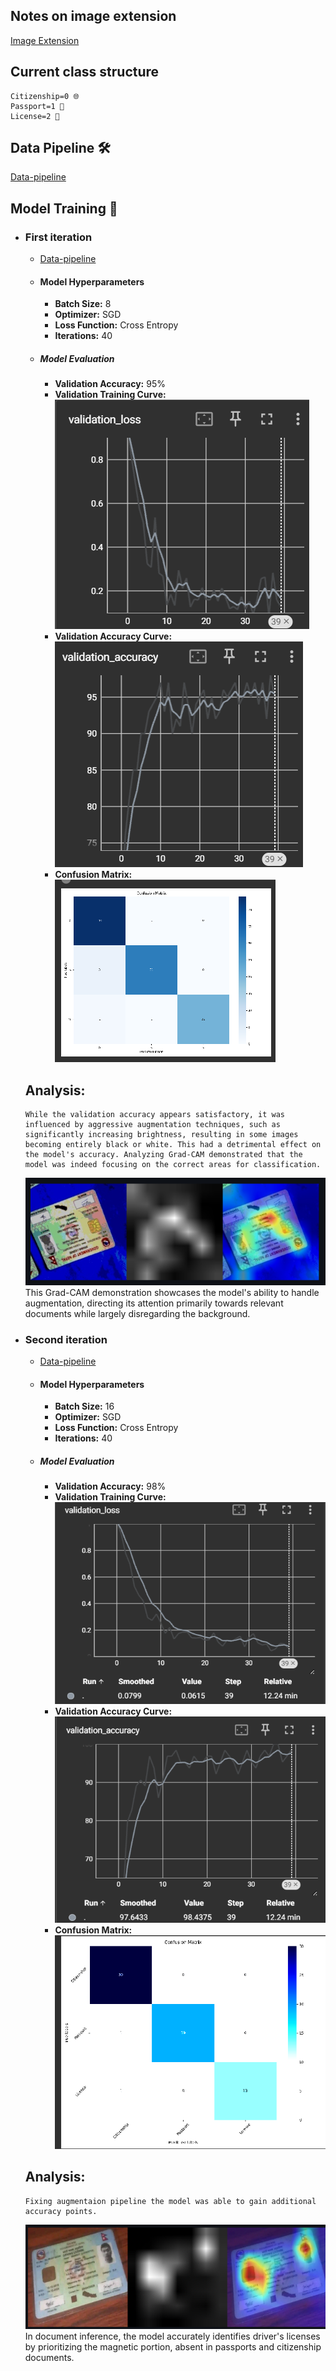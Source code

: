 ## Notes on image extension
[Image Extension](/Notes_image_extension.md)    

## Current class structure 
    Citizenship=0 🌐
    Passport=1 🛂
    License=2 🚗

## Data Pipeline 🛠️
[Data-pipeline](/Pipeline.md)

## Model Training 🚀
- ### First iteration
    - [Data-pipeline](/assets/Datasetspecification_v1.md)
    - #### Model Hyperparameters
        - **Batch Size:** 8
        - **Optimizer:** SGD
        - **Loss Function:** Cross Entropy 
        - **Iterations:** 40

    - ##### Model Evaluation
        - **Validation Accuracy:** 95%
        - **Validation Training Curve:** ![Validation Training Curve](assets/Images/May-08_14-52-58/validation_loss.png)
        - **Validation Accuracy Curve:** ![Validation Accuracy Curve](assets/Images/May-08_14-52-58/validation_curve.png)
        - **Confusion Matrix:**  ![Confusion Matrix](assets/Images/May-08_14-52-58/Screenshot%202024-05-09%20091641.png)
    ## Analysis:
      While the validation accuracy appears satisfactory, it was influenced by aggressive augmentation techniques, such as significantly increasing brightness, resulting in some images becoming entirely black or white. This had a detrimental effect on the model's accuracy. Analyzing Grad-CAM demonstrated that the model was indeed focusing on the correct areas for classification.
    ![Grad cam](assets/Images/May-08_14-52-58/model_grad_cam.png)
      This Grad-CAM demonstration showcases the model's ability to handle augmentation, directing its attention primarily towards relevant documents while largely disregarding the background.
- ### Second iteration
    - [Data-pipeline](/assets/Datasetspecification_v1.md)
    - #### Model Hyperparameters
        - **Batch Size:** 16
        - **Optimizer:** SGD
        - **Loss Function:** Cross Entropy 
        - **Iterations:** 40

    - ##### Model Evaluation
        - **Validation Accuracy:** 98%
        - **Validation Training Curve:** ![Validation Training Curve](assets/Images/May-10_14-43-13/valid_Loss.png)
        - **Validation Accuracy Curve:** ![Validation Accuracy Curve](assets/Images/May-10_14-43-13/valid_accuracy.png)
        - **Confusion Matrix:**  ![Confusion Matrix](assets/Images/May-10_14-43-13/confusion.png)
    ## Analysis:
      Fixing augmentaion pipeline the model was able to gain additional accuracy points.
    ![Grad cam](assets/Images/May-10_14-43-13/grad_cam.png)
      In document inference, the model accurately identifies driver's licenses by prioritizing the magnetic portion, absent in passports and citizenship documents. 